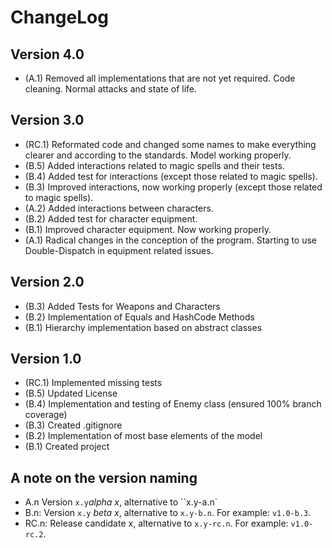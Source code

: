 ChangeLog
=========


Version 4.0
-----------
- (A.1) Removed all implementations that are not yet required. Code cleaning. Normal attacks and state of life.

Version 3.0
-----------
- (RC.1) Reformated code and changed some names to make everything clearer and according to the standards. Model working properly.
- (B.5) Added interactions related to magic spells and their tests.
- (B.4) Added test for interactions (except those related to magic spells).
- (B.3) Improved interactions, now working properly (except those related to magic spells).
- (A.2) Added interactions between characters.
- (B.2) Added test for character equipment.
- (B.1) Improved character equipment. Now working properly.
- (A.1) Radical changes in the conception of the program. Starting to use Double-Dispatch in equipment related issues.

Version 2.0
-----------
- (B.3) Added Tests for Weapons and Characters
- (B.2) Implementation of Equals and HashCode Methods
- (B.1) Hierarchy implementation based on abstract classes

Version 1.0
-----------
- (RC.1) Implemented missing tests
- (B.5) Updated License
- (B.4) Implementation and testing of Enemy class (ensured 100% branch coverage)
- (B.3) Created .gitignore
- (B.2) Implementation of most base elements of the model
- (B.1) Created project

A note on the version naming
----------------------------
- A.n Version ``x.y``_alpha x_, alternative to ``x.y-a.n`
- B.n: Version ``x.y`` _beta x_, alternative to ``x.y-b.n``.
  For example: ``v1.0-b.3``.
- RC.n: Release candidate x, alternative to ``x.y-rc.n``.
  For example: ``v1.0-rc.2``.
